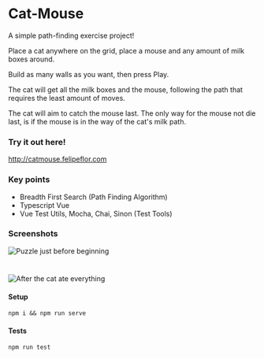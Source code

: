 # Cat-Mouse

A simple path-finding exercise project!  

Place a cat anywhere on the grid, place a mouse 
and any amount of milk boxes around. 

Build as many walls as you want, then press Play.

The cat will get all the milk boxes and the mouse, 
following the path that requires the least amount of moves.

The cat will aim to catch the mouse last. The only way for the mouse
not die last, is if the mouse is in the way of the cat's milk path. 

### Try it out here! 

http://catmouse.felipeflor.com

### Key points
- Breadth First Search (Path Finding Algorithm)
- Typescript Vue
- Vue Test Utils, Mocha, Chai, Sinon (Test Tools)

### Screenshots

![Puzzle just before beginning](https://res.cloudinary.com/felipeflor/image/upload/c_scale,h_450/v1552267516/Cat-mouse%20screenshot%201.png)

#
![After the cat ate everything](https://res.cloudinary.com/felipeflor/image/upload/c_scale,h_450/v1552267611/Cat-mouse%20screenshot%202.png)
#### Setup
```
npm i && npm run serve
```

#### Tests
```
npm run test
```

